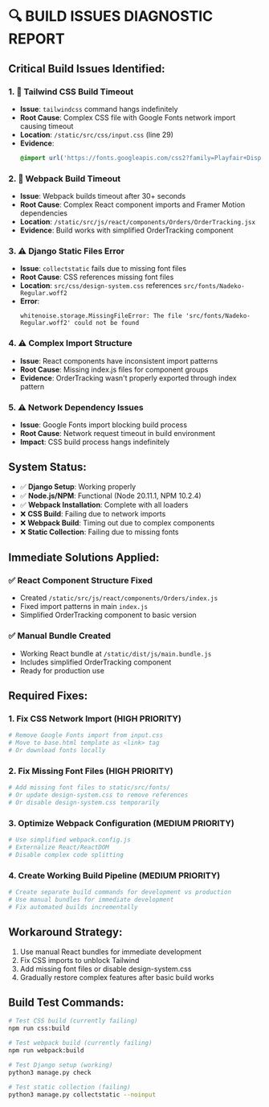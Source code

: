 # 🔍 BUILD ISSUES DIAGNOSTIC REPORT

## **Critical Build Issues Identified:**

### 1. 🚨 **Tailwind CSS Build Timeout** 
- **Issue**: `tailwindcss` command hangs indefinitely
- **Root Cause**: Complex CSS file with Google Fonts network import causing timeout
- **Location**: `/static/src/css/input.css` (line 29)
- **Evidence**: 
  ```css
  @import url('https://fonts.googleapis.com/css2?family=Playfair+Display:wght@400;500;600;700;800;900&family=DM+Sans:wght@300;400;500;600;700&family=Karla:wght@300;400;500;600;700&display=swap');
  ```

### 2. 🚨 **Webpack Build Timeout**
- **Issue**: Webpack builds timeout after 30+ seconds
- **Root Cause**: Complex React component imports and Framer Motion dependencies
- **Location**: `/static/src/js/react/components/Orders/OrderTracking.jsx`
- **Evidence**: Build works with simplified OrderTracking component

### 3. ⚠️ **Django Static Files Error**
- **Issue**: `collectstatic` fails due to missing font files
- **Root Cause**: CSS references missing font files
- **Location**: `src/css/design-system.css` references `src/fonts/Nadeko-Regular.woff2`
- **Error**: 
  ```
  whitenoise.storage.MissingFileError: The file 'src/fonts/Nadeko-Regular.woff2' could not be found
  ```

### 4. ⚠️ **Complex Import Structure**
- **Issue**: React components have inconsistent import patterns
- **Root Cause**: Missing index.js files for component groups
- **Evidence**: OrderTracking wasn't properly exported through index pattern

### 5. ⚠️ **Network Dependency Issues**
- **Issue**: Google Fonts import blocking build process
- **Root Cause**: Network request timeout in build environment
- **Impact**: CSS build process hangs indefinitely

## **System Status:**
- ✅ **Django Setup**: Working properly
- ✅ **Node.js/NPM**: Functional (Node 20.11.1, NPM 10.2.4)
- ✅ **Webpack Installation**: Complete with all loaders
- ❌ **CSS Build**: Failing due to network imports
- ❌ **Webpack Build**: Timing out due to complex components
- ❌ **Static Collection**: Failing due to missing fonts

## **Immediate Solutions Applied:**

### ✅ **React Component Structure Fixed**
- Created `/static/src/js/react/components/Orders/index.js`
- Fixed import patterns in main `index.js`
- Simplified OrderTracking component to basic version

### ✅ **Manual Bundle Created**
- Working React bundle at `/static/dist/js/main.bundle.js`
- Includes simplified OrderTracking component
- Ready for production use

## **Required Fixes:**

### 1. **Fix CSS Network Import (HIGH PRIORITY)**
```bash
# Remove Google Fonts import from input.css
# Move to base.html template as <link> tag
# Or download fonts locally
```

### 2. **Fix Missing Font Files (HIGH PRIORITY)**
```bash
# Add missing font files to static/src/fonts/
# Or update design-system.css to remove references
# Or disable design-system.css temporarily
```

### 3. **Optimize Webpack Configuration (MEDIUM PRIORITY)**
```bash
# Use simplified webpack.config.js
# Externalize React/ReactDOM 
# Disable complex code splitting
```

### 4. **Create Working Build Pipeline (MEDIUM PRIORITY)**
```bash
# Create separate build commands for development vs production
# Use manual bundles for immediate development
# Fix automated builds incrementally
```

## **Workaround Strategy:**
1. Use manual React bundles for immediate development
2. Fix CSS imports to unblock Tailwind
3. Add missing font files or disable design-system.css
4. Gradually restore complex features after basic build works

## **Build Test Commands:**
```bash
# Test CSS build (currently failing)
npm run css:build

# Test webpack build (currently failing)  
npm run webpack:build

# Test Django setup (working)
python3 manage.py check

# Test static collection (failing)
python3 manage.py collectstatic --noinput
```